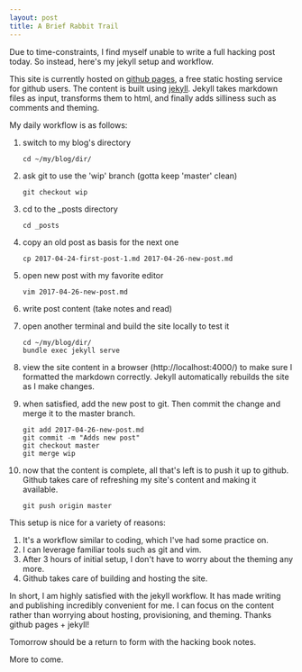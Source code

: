 ```yaml
---
layout: post
title: A Brief Rabbit Trail
---
```


Due to time-constraints, I find myself unable to write a full hacking post today. So instead, here's my jekyll setup and workflow.

This site is currently hosted on [github pages](https://pages.github.com/), a free static hosting service for github users. The content is built using [jekyll](https://jekyllrb.com/). Jekyll takes markdown files as input, transforms them to html, and finally adds silliness such as comments and theming. 

My daily workflow is as follows:
1. switch to my blog's directory

    ```shell
    cd ~/my/blog/dir/
    ```
2. ask git to use the 'wip' branch (gotta keep 'master' clean)

    ```shell
    git checkout wip
    ```
3. cd to the \_posts directory

    ```shell
    cd _posts
    ```
4. copy an old post as basis for the next one

    ```shell
    cp 2017-04-24-first-post-1.md 2017-04-26-new-post.md
    ```
5. open new post with my favorite editor

    ```shell
    vim 2017-04-26-new-post.md
    ```
6. write post content (take notes and read)
7. open another terminal and build the site locally to test it

    ```shell
    cd ~/my/blog/dir/
    bundle exec jekyll serve
    ```
8. view the site content in a browser (http://localhost:4000/) to make sure I formatted the markdown correctly. Jekyll automatically rebuilds the site as I make changes.
9. when satisfied, add the new post to git. Then commit the change and merge it to the master branch.

    ```shell
    git add 2017-04-26-new-post.md
    git commit -m "Adds new post"
    git checkout master
    git merge wip
    ```
8. now that the content is complete, all that's left is to push it up to github. Github takes care of refreshing my site's content and making it available.

    ```shell
    git push origin master
    ```

This setup is nice for a variety of reasons:
1. It's a workflow similar to coding, which I've had some practice on. 
2. I can leverage familiar tools such as git and vim.
2. After 3 hours of initial setup, I don't have to worry about the theming any more.
3. Github takes care of building and hosting the site.

In short, I am highly satisfied with the jekyll workflow. It has made writing and publishing incredibly convenient for me. I can focus on the content rather than worrying about hosting, provisioning, and theming. Thanks github pages + jekyll! 

Tomorrow should be a return to form with the hacking book notes.
    
More to come.
